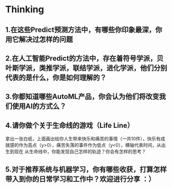 # Thinking
## 1.在这些Predict预测方法中，有哪些你印象最深，你用它解决过怎样的问题
## 2.在人工智能Predict的方法中，存在着符号学派，贝叶斯学派，类推学派，联结学派，进化学派，他们分别代表的是什么，你是如何理解的？
## 3.你都知道哪些AutoML产品，你会认为他们将改变我们使用AI的方式么？
## 4.请你做个关于生命线的游戏（Life Line）
拿出一张白纸，上面画出给你人生带来快乐和痛苦的事情（一共10件），快乐有成就感的作为高点（y>0），痛苦失落的事件作为低点（y<0），横轴代表时间，从出生到现在
从生命线中，你能发现自己怎样的轨迹？你会有怎样的思考？
## 5.对于推荐系统与机器学习，你有哪些收获，打算怎样带入到你的日常学习和工作中？欢迎进行分享  ：）
